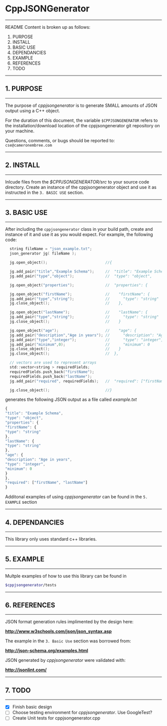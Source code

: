 # CppJSONGenerator
*******************************************************************
README Content is broken up as follows:

1. PURPOSE
2. INSTALL
3. BASIC USE
4. DEPENDANCIES
5. EXAMPLE
6. REFERENCES
7. TODO


*******************************************************************
## 1. PURPOSE
*******************************************************************
The purpose of _cppjsongenerator_ is to generate SMALL amounts of
JSON output using a C++ object. 

For the duration of this document, the variable `$CPPJSONGENERATOR`
refers to the installation/download location of the cppjsongenerator
git repository on your machine.

Questions, comments, or bugs should be reported to:
`cse@cameronembree.com`


*******************************************************************
## 2. INSTALL
*******************************************************************
Inlcude files from the _$CPPJSONGENERATOR/src_ to your source code 
directory. Create an instance of the cppjsongenerator object and 
use it as instructed in the `3. BASIC USE` section.


*******************************************************************
## 3. BASIC USE
*******************************************************************
After including the `cppjsongenerator` class in your build path,
create and instance of it and use it as you would expect. For 
example, the following code:
```c
  string fileName = "json_example.txt";
  json_generator jg( fileName );

  jg.open_object();                          //{                                                                                 

  jg.add_pair("title","Example Schema");     //  "title": "Example Schema",                                                      
  jg.add_pair("type","object");              //  "type": "object",                                                               

  jg.open_object("properties");              //  "properties": {                                                                 

  jg.open_object("firstName");               //    "firstName": {                                                                
  jg.add_pair("type","string");              //      "type": "string"                                                            
  jg.close_object();                         //    },                                                                            

  jg.open_object("lastName");                //    "lastName": {                                                                 
  jg.add_pair("type","string");              //      "type": "string"                                                            
  jg.close_object();                         //    }                                                                             

  jg.open_object("age");                     //    "age": {                                                                      
  jg.add_pair("description","Age in years"); //      "description": "Age in years",                                              
  jg.add_pair("type","integer");             //      "type": "integer",                                                          
  jg.add_pair("minimum",0);                  //      "minimum": 0                                                                
  jg.close_object();                         //    }                                                                             
  jg.close_object();                         //  },                                                                              

  // vectors are used to represent arrays
  std::vector<string > requiredFields;
  requiredFields.push_back("firstName");
  requiredFields.push_back("lastName");
  jg.add_pair("required", requiredFields);   //  "required": ["firstName", "lastName"]                                           

  jg.close_object();                         //} 
```

generates the following JSON output as a file called _example.txt_

```javascript
{
"title": "Example Schema",
"type": "object",
"properties": {
"firstName": {
"type": "string"
},
"lastName": {
"type": "string"
},
"age": {
"description": "Age in years",
"type": "integer",
"minimum": 0
}
},
"required": ["firstName", "lastName"]
}
```


Additonal examples of using _cppjsongenerator_ can be found in the
`5. EXAMPLE` section


*******************************************************************
## 4. DEPENDANCIES
*******************************************************************
This library only uses standard c++ libraries.


*******************************************************************
## 5. EXAMPLE
*******************************************************************
Multple examples of how to use this library can be found in
```bash
$cppjsongenerator/tests
```


*******************************************************************
## 6. REFERENCES
*******************************************************************
JSON format generation rules implimented by the design here:

**http://www.w3schools.com/json/json_syntax.asp**

The example in the `3. Basic Use` section was borrowed from:

**http://json-schema.org/examples.html**

JSON generated by _cppjsongenerator_ were validated with:

**http://jsonlint.com/**



*******************************************************************
## 7. TODO
*******************************************************************
- [X] Finish basic design
- [ ] Choose testing environment for _cppjsongenerator_. Use GoogleTest?
- [ ] Create Unit tests for cppjsongenerator.cpp
